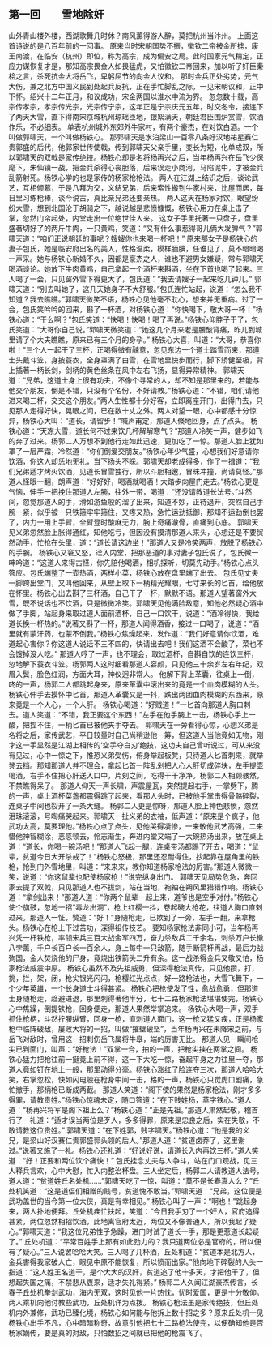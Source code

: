 ## 第一回　　雪地除奸

山外青山楼外楼，西湖歌舞几时休？南风薰得游人醉，莫把杭州当汴州。
上面这首诗说的是八百年前的一回事。
原来当时宋朝国势不振，徽钦二帝被金所掳，康王南渡，在临安（杭州）即位，称为高宗，成为偏安之局。此时国家元气稍定，正应力谋恢复才是，那知高宗畏金人如畏猛虎，又怕徽钦二帝回来，加以听了奸臣秦桧之言，杀死抗金大将岳飞，卑躬屈节的向金人议和。
那时金兵正处劣势，元气大伤，兼之北方中国义民到处起兵反抗，正在手忙脚乱之际，一见宋朝议和，正中下怀。绍兴十二年正月，和议成功，宋金两国以淮水中流为界。
忽忽数十载，高宗传孝宗，孝宗传光宗，光宗传宁宗，这年正是宁宗庆元五年，时交冬令，接连下了两天大雪，直下得南宋京城杭州琼瑶匝地，银絮满天，朝廷君臣围炉赏雪，饮酒作乐，不必细表。
单表杭州城外东郊外牛家村，有两个豪杰，在对饮白酒。一个叫做郭啸天，一个叫做杨铁心。
那郭啸天是水泊梁山一百零八条好汉地祐星赛仁贵郭盛的后代，他郭家世传使戟，传到郭啸天父亲手里，变长为短，化单成双，所以郭啸天的双戟是家传绝技。杨铁心却是名将杨再兴之后，当年杨再兴在岳飞少保麾下，朱仙镇一战，把金兵杀得心丧胆落，后来误走小商河，马陷泥中，才被金兵乱箭射死。杨铁心学的也是家传的杨家枪枪法。
两人在江湖上结识之后，谈论武艺，互相倾慕，于是八拜为交，义结兄弟，后来索性搬到牛家村来，比屋而居，每日里习练枪棒，谈今说古，真比亲兄弟还要亲热。
两人这天在杨家对饮，眼望纷纷大雪，想到北国沦于胡骑之下，越说越是悲愤慷慨，杨铁心用力在桌上击了一掌，忽然门帘起处，内堂走出一位绝世佳人来。
这女子手里托著一只盘子，盘里盛著切好了的两斤牛肉，一只黄鸡，笑道：“又有什么事惹得哥儿俩大发脾气？”郭啸天道：“咱们正说朝廷的事呢？嫂嫂你也来喝一杯吧！”
原来那女子是杨铁心的妻子包氏，她是临安府出名的美人，性格温柔，模样腼腆，任谁见了，莫不暗暗喝一声采。她与杨铁心新婚不久，因都是豪杰之人，谁也不避男女嫌疑，常与郭啸天喝酒谈论。她放下牛肉黄鸡，自己拿起一个酒杯来斟酒，坐在下首也喝了起来。三人喝了一会，只见窗外雪下得更大了，包氏道：“我去请嫂子一起来吃几钟儿。”
郭啸天道：“别去叫她了，这几天她身子不大舒服。”包氏连忙站起，说道：“怎么我不知道？我去瞧瞧。”郭啸天微笑不语，杨铁心见他毫不耽心，想来并无重病。过了一会，包氏笑吟吟的回来，斟了一杯酒，对杨铁心道：“你快喝下，敬大哥一杯！”杨铁心道：“干么啊？”包氏笑道：“快喝！快喝！喝了再说。”杨铁心仰脖子干了，包氏笑道：“大哥你自己说。”郭啸天微笑道：“她这几个月来老是腰酸背痛，昨儿到城里请了个大夫瞧瞧，原来已有三个月的身孕。”
杨铁心大喜，叫道：“大哥，恭喜你啦！”三个人一起干了三杯，正喝得微有醺意，忽见东边一个道士踏雪而来，那道士头戴斗笠，身披蓑衣，全身罩满了白雪，在雪地里快步而行，脚下矫健至极，背上插著一柄长剑，剑柄的黄色丝条在风中左右飞扬，显得异常精神。
郭啸天道：“兄弟，这道士身上很有功夫，不像个寻常的人，却不知是那里来的，若能与他交个朋友，倒是不错，只没有个名份，不好请教。”杨铁心道：“不错，咱们请他进来喝三杯，交交这个朋友。”两人生性都十分好客，立即离座开门，出得门去，只见那人走得好快，晃眼之间，已在数十丈之外。两人对望一眼，心中都感十分惊异，杨铁心大叫：“道长，请留步！”喊声甫定，那道人倏地回身，点了点头。
杨铁心道：“天冻大雪，道长何不过来饮几杯解解寒气？”那道人冷笑一声，健步如飞的奔了过来。杨郭二人万想不到他行走如此迅速，更加吃了一惊。那道人脸上犹如罩了一层严霜，冷然道：“你们倒爱交朋友。”杨铁心年少气盛，心想我们好意请你饮酒，你这人却恁地无礼，当下扬头不睬。郭啸天却老成得多，作了一揖道：“我们兄弟适才烤火饮酒，见道长冒雪独行，所以斗胆相邀，冒昧冲撞，尚请莫怪。”那道人怪眼一翻，朗声道：“好好好，喝酒就喝酒！大踏步向屋门走去。”杨铁心更是气恼，伸手一把挽住那道人左腕，往外一带，喝道：“还没请教道长法号。”斗然间，忽觉那道人的手，滑如游鱼般的溜了出来，知道不妙，正待退开，突然自己手腕一紧，似乎被一只铁箍牢牢箍住，又疼又热，急忙运劲抵御，那知不运劲倒也罢了，内力一用上手臂，全臂登时酸麻无力，腕上奇痛澈骨，直痛到心底。
郭啸天见义弟忽然脸上胀得通红，知他吃亏，但因没有摸清那道人来头，心想还是不要贸然动手，忙抢在头里，道：“道长请这边坐！”那道人又是冷笑两声，放脱了杨铁心的手腕。
杨铁心又窘又怒，迳入内堂，把那恶道的事对妻子包氏说了，包氏微一呻吟道：“这道人来得古怪，你先陪他喝酒，相机探听，切莫先动手。”杨铁心点头答应。包氏端整了一壶热酒，两样小菜，杨铁心放在盘里端了出去。
包氏见丈夫一脚跨出堂门，又叫他回来，从壁上取下一柄精光耀眼，七寸来长的匕首，给他放在怀里。杨铁心出去斟了三杯酒，自己干了一杯，默默不语。那道人望著窗外大雪，既不说话也不饮酒，只是微微冷笑。郭啸天见他满脸敌意，知他必然疑心酒中做了手脚，站起身来取过道人面前酒杯，自己一口饮干，说道：“酒冷得快，我给道长换一杯热的。”说著又斟了一杯，那道人闻得酒香，接过一口喝了，说道：“酒里就有蒙汗药，也蒙不倒我。”杨铁心焦燥起来，发作道：“我们好意请你饮酒，难道起心害你？你这道人说话不三不四的，快请出去吧！我们这酒不会酸了，菜也不会馊掉没人吃。”
那道人哼了一声，也不理会，取过酒杯，自斟自饮的连饮三杯，忽地解下蓑衣斗笠。杨郭两人这时细看那道人容颜，只见他三十余岁左右年纪，双眉入鬓，脸色红润，方面大耳，神仪迥非常人。
他解下背上革囊，往桌上一倒，咚的一声，杨郭二人都跳起身来，原来革囊中滚出来的竟是一个血肉模糊的人头。
杨铁心伸手去摸怀中匕首，那道人革囊又是一抖，跌出两团血肉模糊的东西来，原来竟是一个人心，一个人肝。
杨铁心喝道：“好贼道！”一匕首向那道人胸口刺去。道人笑道：“不错，我正要这个东西！”左手在他手腕上一击，杨铁心手上一酸，把捏不住，一柄匕首已被他夹手夺去。
郭啸天在一旁看得心惊，心想义弟是名将之后，家传武艺，平日较量时自己尚稍逊他一筹，但这道人当他竟如无物，刚才这一手显然是江湖上相传的‘空手夺白刃’绝技，这功夫自己曾听说过，可从来没有见过，心中一惊之下，惟恐义弟受伤，俯身举起板凳，只待道人匕首刺来，就举凳去挡。那知那道人并不理会，拿起匕首一阵乱剁把人心人肝切成碎块，左手提壶喝酒，右手不住把心肝送入口中，片刻之间，吃得干干净净。杨郭二人相顾骇然，不禁瞧得呆了。
那道人仰天一声长啸，声震屋瓦，突然提起右手，一掌劈下，腾的一声，桌上酒杯菜盏都震得跳了起来，看那人头时，已被他手掌击得骨骼碎裂，连桌子中间也裂开了一条大缝。
杨郭二人更是惊呀，那道人脸上神色悲愤，忽然泪珠滚滚，号啕痛哭起来。郭啸天一扯义弟的衣袖，低声道：“原来是个疯子，他武功太高，莫要理他。”杨铁心点了点头，见他哭得凄惨，一来敬他武艺高强，二来惜他神智糊涂，恶感顿去，怜志渐生，奔进内堂又端了一大碗热汤出来，放在桌上道：“道长，你喝一碗汤吧！”那道人飞起一腿，连桌带汤都踢了开去，喝道：“鼠辈，贫道今日大开杀戒了！”杨铁心怒极，那里还忍耐得住，抄起靠在屋角里的铁枪，抢到门外雪地里，叫道：“来来来，教你知道杨家枪法的厉害。”那道人微微一笑，说道：“你这鼠辈也配使杨家枪！”说完纵身出门。
郭啸天见局势危急，奔回家去提了双戟，只见那道人也不拔剑，站在当地，袍袖在朔风里猎猎作响。杨铁心道：“拿剑出来！”那道人道：“你两个鼠辈一起上来，道爷也是空手对付。”杨铁心使个旗鼓，忽地一招“毒龙出洞”，枪上红樱一抖，卷起碗大枪花，往道人胸口直刺过来。那道人一怔，赞道：“好！”身随枪走，已欺到了一旁，左手一翻，来拿枪头。杨铁心在枪上下过苦功，深得祖传技艺。
要知杨家枪法非同小可，当年杨再兴凭一杆铁枪，率领宋兵三百大战金军四万，奋力杀敌兵二千余名，刺杀万户长撤八孛薰，千户长百户长一百余人，身上每中一只敌箭，随手断箭杆再战，最后力战殉国，金人焚烧他的尸身，竟烧出铁箭头二升有余。这一战杀得金兵又敬又怕，杨家枪法威震中原。
杨铁心虽然不及先祖威勇，但深得枪法真传，只见他攒，打，挑，拦，架，闭，枪尖银光闪闪，枪樱红光点点，好一路枪法也，大雪飞舞下，一个少年英雄，一个长身道士斗得甚紧。
杨铁心把枪使发了性，愈战愈勇，但那道士身随枪走，趋避进退，那里刺得著他半分，七十二路杨家枪法堪堪使完，杨铁心心中焦躁，倒提铁枪，回身便走，那道人果然举掌追来。
杨铁心大喝一声，双手抓住枪柄，斗然拧腰纵臂，回身一枪，直刺道人面门，这一枪又猛又疾，正是杨家枪中临阵破敌，屡败大将的一招，叫做“摧壁破坚”，当年杨再兴在未降宋之前，与岳飞对敌时，曾用这一招刺伤岳飞属将牛皋，端的厉害无比。
那道人见一瞬间枪尖已到面门，叫声：“好枪法！”双掌一合，拍的一声，把枪尖挟在两掌之间。
杨铁心猛力把枪往前一挺竟上前不得，这一下大吃一惊，奋起平身之力往里一夺，那道人竟如钉在地上一般，那里动得分毫。杨铁心涨红了脸连夺三次，那道人哈哈大笑，右掌忽松，快如闪电般在枪身中间一击，格的一声，杨铁心只觉虎口剧痛，急忙撤手，那柄枪已断成两截。
那道人笑道：“阁下使的果然是杨家枪法，刚才多多得罪，请教贵姓。”杨铁心惊魂未定，随口答道：“在下贱姓杨，草字铁心。”道人道：“杨再兴将军是阁下祖上么？”杨铁心道：“正是先祖。”那道人肃然起敬，稽首行了一礼道：“适才误当两位是歹人，多多得罪，原来是忠良之后，实在失敬，不敢请教这位贵姓。”
郭啸天道：“在下姓郭，贱字啸天。”杨铁心道：“他是我的义兄，是梁山好汉赛仁贵郭盛郭头领的后人。”那道人道：“贫道卤莽了，这里谢过。”说著又施了一礼。杨铁心还礼道：“好说好说，请道长入内再饮三杯。”道人笑道：“好！正要和两位饮个痛快！”
包氏挂念丈夫与人争斗，站在门口观战，见三人释兵言欢，心中大慰，忙入内整治杯盘。三人坐定后，杨郭二人请教道人法号，道人道：“贫道姓丘名处机……”郭啸天吃了一惊，叫道：“莫不是长春真人么？”丘处机笑道：“这是道侣们相赠的贱号，贫道愧不敢当。”郭啸天道：“兄弟，这位便是武功盖世的当今第一位大侠，真是有幸相见。”
杨铁心叫了一声：“啊也！”跳起身来，两人扑地便拜。丘处机疾忙扶起，笑道：“今日我手刃了一个奸人，官府追得甚紧，两位忽然相招饮酒，此地离官府太近，两位又不像普通人，所以我起了疑心。”郭啸天道：“我这位兄弟性子急躁，进门时试了道长一手，那是更惹道长起疑了。”
丘处机道：“平常百姓手上那有如此劲力的？我只道两位必是官府的，所以便有了疑心。”三人说罢哈哈大笑。三人喝了几杯酒，丘处机道：“贫道本是北方人，金兵害得我家破人亡，眼见中原不能恢复，所以愤而出家。”他向地下碎裂的人头一指道：“这人姓王名道干，是个大大的汉奸，贫道追了他十多天，才把他干了，但想起失国之痛，不禁悲从衷来，适才失礼得紧。”
杨郭二人久闻江湖豪杰传言，长春子丘处机拳剑武功，海内无双，这时见他一片热忱，忧时爱国，更是十分敬仰。两人乘机向他讨教些武功，丘处机详为点拨。
杨铁心枪法虽是家传绝技，但丘处机内外兼修，武功已臻化境，杨铁心如何能与他拆上数十招之多？原来丘处机一见杨铁心出手不凡，心中暗暗称奇，故意引他把七十二路枪法使完，以便确知他是否杨家嫡传，要是真的对敌，只怕数招之间就已把他的枪震飞了。